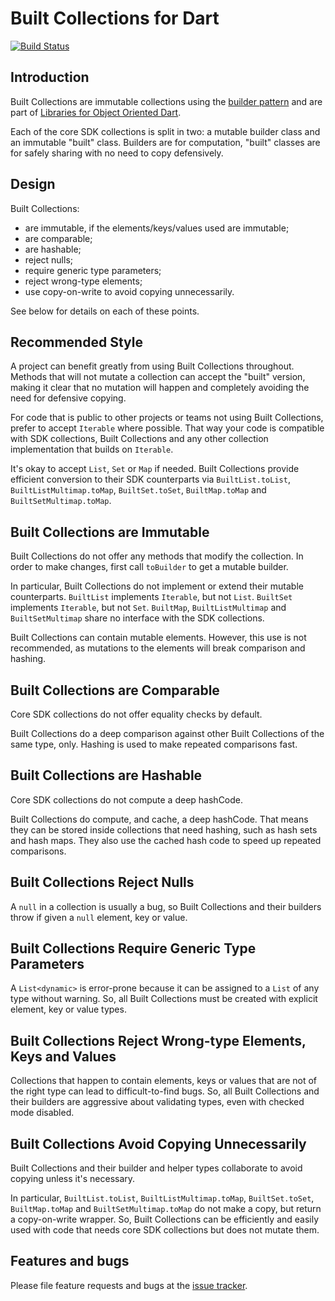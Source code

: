 # Built Collections for Dart
[![Build Status](https://travis-ci.org/google/built_collection.dart.svg?branch=master)](https://travis-ci.org/dart-lang/build)
## Introduction

Built Collections are immutable collections using the
[builder pattern](http://en.wikipedia.org/wiki/Builder_pattern) and are part of
[Libraries for Object Oriented Dart](https://github.com/google/built_value.dart/blob/master/libraries_for_object_oriented_dart.md#libraries-for-object-oriented-dart).

Each of the core SDK collections is split in two: a mutable builder class
and an immutable "built" class. Builders are for computation,
"built" classes are for safely sharing with no need to copy defensively.

## Design

Built Collections:

* are immutable, if the elements/keys/values used are immutable;
* are comparable;
* are hashable;
* reject nulls;
* require generic type parameters;
* reject wrong-type elements;
* use copy-on-write to avoid copying unnecessarily.

See below for details on each of these points.


## Recommended Style

A project can benefit greatly from using Built Collections throughout.
Methods that will not mutate a collection can accept the "built" version,
making it clear that no mutation will happen and completely avoiding
the need for defensive copying.

For code that is public to other projects or teams not using
Built Collections, prefer to accept `Iterable` where possible. That way
your code is compatible with SDK collections, Built Collections and any
other collection implementation that builds on `Iterable`.

It's okay to accept `List`, `Set` or `Map` if needed. Built Collections
provide efficient conversion to their SDK counterparts via
`BuiltList.toList`, `BuiltListMultimap.toMap`, `BuiltSet.toSet`,
`BuiltMap.toMap` and `BuiltSetMultimap.toMap`.


## Built Collections are Immutable

Built Collections do not offer any methods that modify the collection. In
order to make changes, first call `toBuilder` to get a mutable builder.

In particular, Built Collections do not implement or extend their mutable
counterparts. `BuiltList` implements `Iterable`, but not `List`. `BuiltSet`
implements `Iterable`, but not `Set`. `BuiltMap`, `BuiltListMultimap` and
`BuiltSetMultimap` share no interface with the SDK collections.

Built Collections can contain mutable elements. However, this use is not
recommended, as mutations to the elements will break comparison and
hashing.


## Built Collections are Comparable

Core SDK collections do not offer equality checks by default.

Built Collections do a deep comparison against other Built Collections
of the same type, only. Hashing is used to make repeated comparisons fast.


## Built Collections are Hashable

Core SDK collections do not compute a deep hashCode.

Built Collections do compute, and cache, a deep hashCode. That means they
can be stored inside collections that need hashing, such as hash sets and
hash maps. They also use the cached hash code to speed up repeated
comparisons.


## Built Collections Reject Nulls

A `null` in a collection is usually a bug, so Built Collections and their
builders throw if given a `null` element, key or value.


## Built Collections Require Generic Type Parameters

A `List<dynamic>` is error-prone because it can be assigned to a `List` of
any type without warning. So, all Built Collections must be created with
explicit element, key or value types.


## Built Collections Reject Wrong-type Elements, Keys and Values

Collections that happen to contain elements, keys or values that are not of
the right type can lead to difficult-to-find bugs. So, all Built
Collections and their builders are aggressive about validating types, even
with checked mode disabled.


## Built Collections Avoid Copying Unnecessarily

Built Collections and their builder and helper types collaborate to avoid
copying unless it's necessary.

In particular, `BuiltList.toList`, `BuiltListMultimap.toMap`,
`BuiltSet.toSet`, `BuiltMap.toMap` and `BuiltSetMultimap.toMap` do not make
a copy, but return a copy-on-write wrapper. So, Built Collections can be
efficiently and easily used with code that needs core SDK collections but
does not mutate them.

## Features and bugs

Please file feature requests and bugs at the [issue tracker][tracker].

[tracker]: https://github.com/google/built-collection-dart/issues
